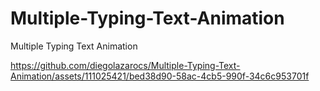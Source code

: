 # Multiple-Typing-Text-Animation
Multiple Typing Text Animation


https://github.com/diegolazarocs/Multiple-Typing-Text-Animation/assets/111025421/bed38d90-58ac-4cb5-990f-34c6c953701f

